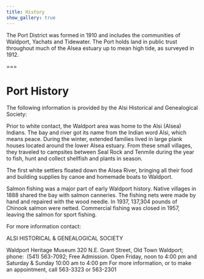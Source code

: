 ```yaml
---
title: History
show_gallery: true
---
```


The Port District was formed in 1910 and includes the communities of Waldport, Yachats and Tidewater. The Port holds land in public trust throughout much of the Alsea estuary up to mean high tide, as surveyed in 1912.

===


# Port History

The following information is provided by the Alsi Historical and Genealogical Society:

Prior to white contact, the Waldport area was home to the Alsi (Alsea) Indians. The bay and river got its name from the Indian word Alsi, which means peace. During the winter, extended families lived in large plank houses located around the lower Alsea estuary. From these small villages, they traveled to campsites between Seal Rock and Tenmile during the year to fish, hunt and collect shellfish and plants in season.

The first white settlers floated down the Alsea River, bringing all their food and building supplies by canoe and homemade boats to Waldport.

Salmon fishing was a major part of early Waldport history. Native villages in 1888 shared the bay with salmon canneries. The fishing nets were made by hand and repaired with the wood needle. In 1937, 137,304 pounds of Chinook salmon were netted. Commercial fishing was closed in 1957, leaving the salmon for sport fishing.

For more information contact:

ALSI HISTORICAL & GENEALOGICAL SOCIETY

Waldport Heritage Museum
320 N.E. Grant Street, Old Town Waldport;
phone:  (541) 563-7092;
Free Admission. Open Friday, noon to 4:00 pm and Saturday & Sunday 10:00 am to 4:00 pm
For more information, or to make an appointment, call 563-3323 or 563-2301

